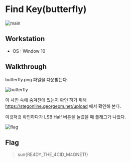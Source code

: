 # Find Key(butterfly)

![main]()

## Workstation
* OS : Window 10

## Walkthrough

butterfly.png 파일을 다운받는다.

![butterfly]()

이 사진 속에 숨겨진에 있는지 확인 하기 위해 https://stegonline.georgeom.net/upload 에서 확인해 본다.

이것저것 확인하다가 LSB Half 버튼을 눌렀을 때 플래그가 나왔다.

![flag]()

## Flag
> sun{RE4DY_THE_4CID_M4GNET!}